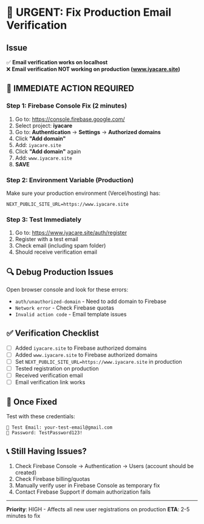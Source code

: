 # 🚨 URGENT: Fix Production Email Verification

## Issue
✅ **Email verification works on localhost**  
❌ **Email verification NOT working on production (www.iyacare.site)**

## 🔧 IMMEDIATE ACTION REQUIRED

### Step 1: Firebase Console Fix (2 minutes)
1. Go to: https://console.firebase.google.com/
2. Select project: **iyacare**
3. Go to: **Authentication** → **Settings** → **Authorized domains**
4. Click **"Add domain"**
5. Add: `iyacare.site`
6. Click **"Add domain"** again
7. Add: `www.iyacare.site`
8. **SAVE**

### Step 2: Environment Variable (Production)
Make sure your production environment (Vercel/hosting) has:
```
NEXT_PUBLIC_SITE_URL=https://www.iyacare.site
```

### Step 3: Test Immediately
1. Go to: https://www.iyacare.site/auth/register
2. Register with a test email
3. Check email (including spam folder)
4. Should receive verification email

## 🔍 Debug Production Issues

Open browser console and look for these errors:
- `auth/unauthorized-domain` - Need to add domain to Firebase
- `Network error` - Check Firebase quotas
- `Invalid action code` - Email template issues

## ✅ Verification Checklist

- [ ] Added `iyacare.site` to Firebase authorized domains
- [ ] Added `www.iyacare.site` to Firebase authorized domains
- [ ] Set `NEXT_PUBLIC_SITE_URL=https://www.iyacare.site` in production
- [ ] Tested registration on production
- [ ] Received verification email
- [ ] Email verification link works

## 🚀 Once Fixed

Test with these credentials:
```
📧 Test Email: your-test-email@gmail.com
🔑 Password: TestPassword123!
```

## 📞 Still Having Issues?

1. Check Firebase Console → Authentication → Users (account should be created)
2. Check Firebase billing/quotas
3. Manually verify user in Firebase Console as temporary fix
4. Contact Firebase Support if domain authorization fails

---

**Priority**: HIGH - Affects all new user registrations on production
**ETA**: 2-5 minutes to fix 